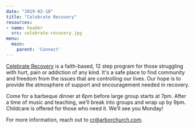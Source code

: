 ```yaml
---
date: "2019-02-18"
title: "Celebrate Recovery"
resources:
- name: header
  src: celebrate-recovery.jpg
menu:
  main:
    parent: 'Connect'
---
```


[Celebrate Recovery](https://www.celebraterecovery.com/) is a faith-based, 12 step program for those struggling with hurt, pain or addiction of any kind. It's a safe place to find community and freedom from the issues that are controlling our lives. Our hope is to provide the atmosphere of support and encouragement needed in recovery.

Come for a barbeque dinner at 6pm before large group starts at 7pm. After a time of music and teaching, we’ll break into groups and wrap up by 9pm. Childcare is offered for those who need it. We’ll see you Monday!

For more information, reach out to <cr@arborchurch.com>.

